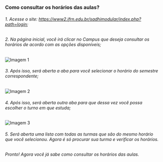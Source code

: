 ### Como consultar os horários das aulas?
###### 1. Acesse o site: https://www2.ifrn.edu.br/sadhimodular/index.php?path=login;
###### 2. Na página inicial, você irá clicar no Campus que deseja consultar os horários de acordo com as opções disponíveis;

![Imagem 1](<horario1.png>)

###### 3. Após isso, será aberta a aba para você selecionar o horário do semestre correspondente;

![Imagem 2](<horario2.png>)

###### 4. Após isso, será aberta outra aba para que dessa vez você possa escolher o turno em que estuda;

![Imagem 3](<horario3.png>)

###### 5. Será aberta uma lista com todas as turmas que são do mesmo horário que você selecionou. Agora é só procurar sua turma e verificar os horários.

###### Pronto! Agora você já sabe como consultar os horários das aulas.


